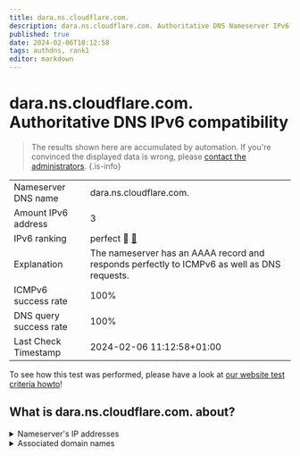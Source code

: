 ```yaml
---
title: dara.ns.cloudflare.com.
description: dara.ns.cloudflare.com. Authoritative DNS Nameserver IPv6 compatibility
published: true
date: 2024-02-06T10:12:58
tags: authdns, rank1
editor: markdown
---
```


# dara.ns.cloudflare.com. Authoritative DNS IPv6 compatibility

> The results shown here are accumulated by automation. If you're convinced the displayed data is wrong, please [contact the administrators](/howto/chat). 
{.is-info}




|   |   |
| - | - |
| Nameserver DNS name | dara.ns.cloudflare.com.
| Amount IPv6 address | 3
| IPv6 ranking | perfect :1st_place_medal: [🔗](/howto/ranking) |
| Explanation | The nameserver has an AAAA record and responds perfectly to ICMPv6 as well as DNS requests. |
| ICMPv6 success rate | 100%|
| DNS query success rate | 100% |
| Last Check Timestamp | 2024-02-06 11:12:58+01:00 |

To see how this test was performed, please have a look at [our website test criteria howto](/howto/testcriteria/authdns)!


## What is dara.ns.cloudflare.com. about?




<details>
<summary>Nameserver's IP addresses</summary>

2a06:98c1:50::ac40:205b

2606:4700:50::adf5:3a5b

2803:f800:50::6ca2:c05b

</details>



<details>
<summary>Associated domain names</summary>

mariadb.org

namu.wiki

</details>
